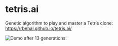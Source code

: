 # tetris.ai
Genetic algorithm to play and master a Tetris clone: https://rbehal.github.io/tetris.ai/

![Demo after 13 generations:](https://media.giphy.com/media/XfautQQW6oQgO27RGh/giphy.gif)


